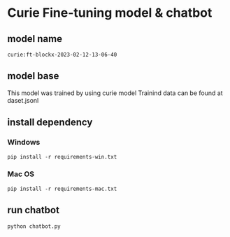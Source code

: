 # Curie Fine-tuning model & chatbot
## model name
```
curie:ft-blockx-2023-02-12-13-06-40
```
## model base

This model was trained by using curie model
Trainind data can be found at daset.jsonl

## install dependency

### Windows
```
pip install -r requirements-win.txt
```

### Mac OS
```
pip install -r requirements-mac.txt
```

## run chatbot
```
python chatbot.py
```